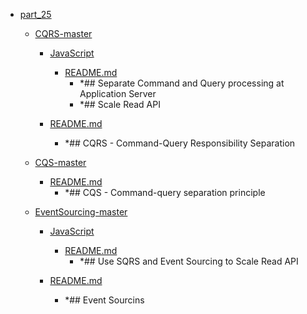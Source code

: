 - <a href = "E:\Node_projects\Node_Way\Education\Timur_Video_Node.js\part_25\cat.part_25\dir.part_25.md">part_25</a>
    - <a href = "E:\Node_projects\Node_Way\Education\Timur_Video_Node.js\part_25\CQRS-master\cat.CQRS-master\dir.CQRS-master.md">CQRS-master</a>
        - <a href = "E:\Node_projects\Node_Way\Education\Timur_Video_Node.js\part_25\CQRS-master\JavaScript\cat.JavaScript\dir.JavaScript.md">JavaScript</a>
            - <a href = "E:\Node_projects\Node_Way\Education\Timur_Video_Node.js\part_25\CQRS-master\JavaScript\README.md">README.md</a>
                - *## Separate Command and Query processing at Application Server
                - *## Scale Read API
        
        - <a href = "E:\Node_projects\Node_Way\Education\Timur_Video_Node.js\part_25\CQRS-master\README.md">README.md</a>
            - *## CQRS - Command-Query Responsibility Separation
    
    - <a href = "E:\Node_projects\Node_Way\Education\Timur_Video_Node.js\part_25\CQS-master\cat.CQS-master\dir.CQS-master.md">CQS-master</a>
        - <a href = "E:\Node_projects\Node_Way\Education\Timur_Video_Node.js\part_25\CQS-master\README.md">README.md</a>
            - *## CQS - Command-query separation principle
    
    - <a href = "E:\Node_projects\Node_Way\Education\Timur_Video_Node.js\part_25\EventSourcing-master\cat.EventSourcing-master\dir.EventSourcing-master.md">EventSourcing-master</a>
        - <a href = "E:\Node_projects\Node_Way\Education\Timur_Video_Node.js\part_25\EventSourcing-master\JavaScript\cat.JavaScript\dir.JavaScript.md">JavaScript</a>
            - <a href = "E:\Node_projects\Node_Way\Education\Timur_Video_Node.js\part_25\EventSourcing-master\JavaScript\README.md">README.md</a>
                - *## Use SQRS and Event Sourcing to Scale Read API
        
        - <a href = "E:\Node_projects\Node_Way\Education\Timur_Video_Node.js\part_25\EventSourcing-master\README.md">README.md</a>
            - *## Event Sourcins
    
